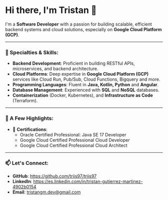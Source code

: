 # Hi there, I'm Tristan 👋

I'm a **Software Developer** with a passion for building scalable, efficient backend systems and cloud solutions, especially on **Google Cloud Platform (GCP)**.

---

### 🚀 Specialties & Skills:
- **Backend Development**: Proficient in building RESTful APIs, microservices, and backend architecture.
- **Cloud Platforms**: Deep expertise in **Google Cloud Platform (GCP)** services like Cloud Run, Pub/Sub, Cloud Functions, Bigquery and more.
- **Programming Languages**: Fluent in **Java, Kotlin, Python** and **Angular**.
- **Database Management**: Experienced with **SQL** and **NoSQL** databases.
- **Containerization** (Docker, Kubernetes), and **Infrastructure as Code** (Terraform).

---

### 🌟 A Few Highlights:
- 📜 **Certifications**:
    - Oracle Certified Professional: Java SE 17 Developer
    - Google Cloud Certified Professional Cloud Developer
    - Google Cloud Certified Professional Cloud Architect

---

### 📫 Let's Connect:
- **GitHub**: https://github.com/triis97/triis97
- **LinkedIn**: https://es.linkedin.com/in/tristan-gutierrez-martinez-4902b0154
- **Email**: tristangm.dev@gmail.com
